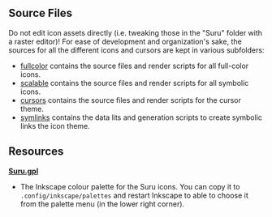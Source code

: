 ## Source Files

Do not edit icon assets directly (i.e. tweaking those in the "Suru" folder with a raster editor)! For ease of development and organization's sake, the sources for all the different icons and cursors are kept in various subfolders: 

 - [fullcolor](./fullcolor) contains the source files and render scripts for all full-color icons.
 - [scalable](./scalable) contains the source files and render scripts for all symbolic icons.
 - [cursors](./cursors) contains the source files and render scripts for the cursor theme.
 - [symlinks](./symlinks) contains the data lits and generation scripts to create symbolic links the icon theme.

## Resources

**[Suru.gpl](./Suru.gpl)**
- The Inkscape colour palette for the Suru icons. You can copy it to `.config/inkscape/palettes` and restart Inkscape to able to choose it from the palette menu (in the lower right corner).